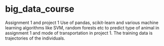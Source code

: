 # big_data_course

Assignment 1 and project 1 
Use of pandas, scikit-learn and various machine learning algorithms like SVM, random forests etc to predict type of animal in assignment 1 and mode of transportation in project 1. The training data is trajectories of the individuals.
